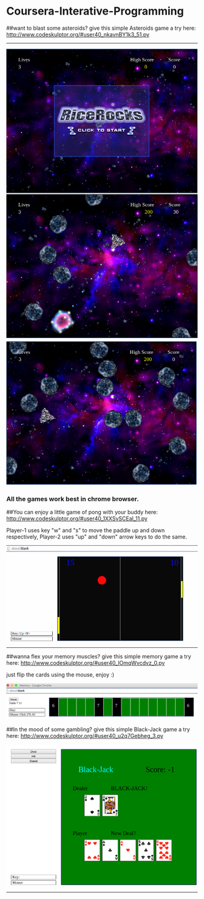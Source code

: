 # Coursera-Interative-Programming


##want to blast some asteroids? give this simple Asteroids game a try here:
http://www.codeskulptor.org/#user40_nkavnBY1k3_51.py

-------------------------------------------

![Asteroids Game](/asteroids1.png)
![Asteroids Game](/asteroids2.png)
![Asteroids Game](/asteroids3.png)

### All the games work best in chrome browser.

##You can enjoy a little game of pong with your buddy here:
http://www.codeskulptor.org/#user40_1XXSvSCEaI_11.py

Player-1 uses key "w" and "s" to move the paddle up and down respectively, Player-2 uses "up" and "down" arrow keys to do the same.

![Pong Game](/pong.png)

-------------------------------------------

##wanna flex your memory muscles? give this simple memory game a try here:
http://www.codeskulptor.org/#user40_IOmqWvcdvz_0.py

just flip the cards using the mouse, enjoy :)

![Pong Game](/memory.png)


##In the mood of some gambling? give this simple Black-Jack game a try here:
http://www.codeskulptor.org/#user40_u2q7Gebheg_3.py

![BlackJack Game](/BlackJack.png)

-------------------------------------------

